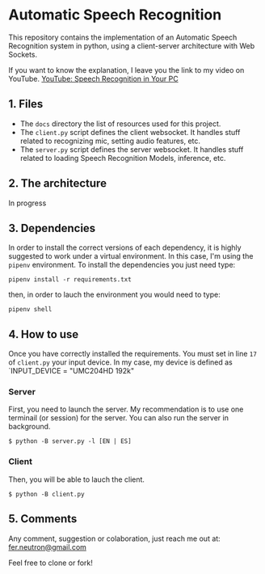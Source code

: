 # Automatic Speech Recognition

This repository contains the implementation of an Automatic Speech Recognition system in python, using a client-server architecture with Web Sockets.

If you want to know the explanation, I leave you the link to my video on YouTube.
<a href="https://youtu.be/gdSUyI1z50o">YouTube: Speech Recognition in Your PC</a>

## 1. Files

- The `docs` directory the list of resources used for this project.
- The `client.py` script defines the client websocket. It handles stuff related to recognizing mic, setting audio features, etc.
- The `server.py` script defines the server websocket. It handles stuff related to loading Speech Recognition Models, inference, etc.

## 2. The architecture

In progress

## 3. Dependencies

In order to install the correct versions of each dependency, it is highly suggested to work under a virtual environment. In this case, I'm using the `pipenv` environment. To install the dependencies you just need type:

```
pipenv install -r requirements.txt
```

then, in order to lauch the environment you would need to type:

```
pipenv shell
```

## 4. How to use

Once you have correctly installed the requirements. You must set in line `17` of `client.py` your input device. In my case, my device is defined as `INPUT_DEVICE = "UMC204HD 192k"

### Server

First, you need to launch the server. My recommendation is to use one terminail (or session) for the server. You can also run the server in background.

```
$ python -B server.py -l [EN | ES]
```

### Client

Then, you will be able to lauch the client.

```
$ python -B client.py
```

## 5. Comments

Any comment, suggestion or colaboration, just reach me out at: fer.neutron@gmail.com

Feel free to clone or fork!
